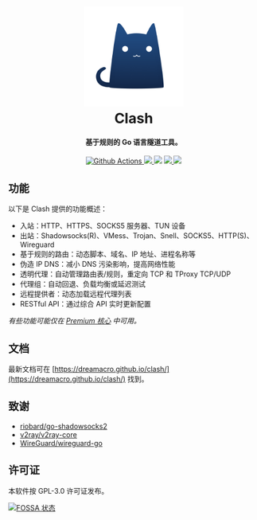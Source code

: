 <h1 align="center">
  <img src="https://github.com/Li-can-cheng/clash-plus-core/blob/master/docs/logo.png?raw=true" alt="Clash" width="200">
  <br>Clash<br>
</h1>

<h4 align="center">基于规则的 Go 语言隧道工具。</h4>

<p align="center">
  <a href="https://github.com/Dreamacro/clash/actions">
    <img src="https://img.shields.io/github/actions/workflow/status/Dreamacro/clash/release.yml?branch=master&style=flat-square" alt="Github Actions">
  </a>
  <a href="https://goreportcard.com/report/github.com/Dreamacro/clash">
    <img src="https://goreportcard.com/badge/github.com/Dreamacro/clash?style=flat-square">
  </a>
  <img src="https://img.shields.io/github/go-mod/go-version/Dreamacro/clash?style=flat-square">
  <a href="https://github.com/Dreamacro/clash/releases">
    <img src="https://img.shields.io/github/release/Dreamacro/clash/all.svg?style=flat-square">
  </a>
  <a href="https://github.com/Dreamacro/clash/releases/tag/premium">
    <img src="https://img.shields.io/badge/release-Premium-00b4f0?style=flat-square">
  </a>
</p>

## 功能

以下是 Clash 提供的功能概述：

- 入站：HTTP、HTTPS、SOCKS5 服务器、TUN 设备
- 出站：Shadowsocks(R)、VMess、Trojan、Snell、SOCKS5、HTTP(S)、Wireguard
- 基于规则的路由：动态脚本、域名、IP 地址、进程名称等
- 伪造 IP DNS：减小 DNS 污染影响，提高网络性能
- 透明代理：自动管理路由表/规则，重定向 TCP 和 TProxy TCP/UDP
- 代理组：自动回退、负载均衡或延迟测试
- 远程提供者：动态加载远程代理列表
- RESTful API：通过综合 API 实时更新配置

*有些功能可能仅在 [Premium 核心](https://dreamacro.github.io/clash/premium/introduction.html) 中可用。*

## 文档

最新文档可在 [https://dreamacro.github.io/clash/](https://dreamacro.github.io/clash/) 找到。

## 致谢

- [riobard/go-shadowsocks2](https://github.com/riobard/go-shadowsocks2)
- [v2ray/v2ray-core](https://github.com/v2ray/v2ray-core)
- [WireGuard/wireguard-go](https://github.com/WireGuard/wireguard-go)

## 许可证

本软件按 GPL-3.0 许可证发布。

[![FOSSA 状态](https://app.fossa.io/api/projects/git%2Bgithub.com%2FDreamacro%2Fclash.svg?type=large)](https://app.fossa.io/projects/git%2Bgithub.com%2FDreamacro%2Fclash?ref=badge_large)